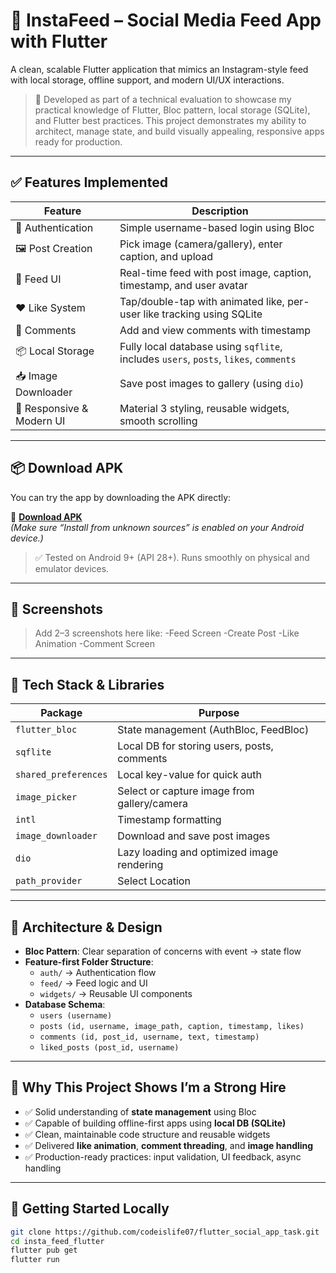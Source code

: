 # 📱 InstaFeed – Social Media Feed App with Flutter

A clean, scalable Flutter application that mimics an Instagram-style feed with local storage, offline support, and modern UI/UX interactions.

> 🚀 Developed as part of a technical evaluation to showcase my practical knowledge of Flutter, Bloc pattern, local storage (SQLite), and Flutter best practices. This project demonstrates my ability to architect, manage state, and build visually appealing, responsive apps ready for production.

---

## ✅ Features Implemented

| Feature                           | Description                                                                          |
|-----------------------------------|--------------------------------------------------------------------------------------|
| 🔐 Authentication                 | Simple username-based login using Bloc                                               |
| 🖼️ Post Creation                  | Pick image (camera/gallery), enter caption, and upload                               |
| 📰 Feed UI                        | Real-time feed with post image, caption, timestamp, and user avatar                  |
| ❤️ Like System                     | Tap/double-tap with animated like, per-user like tracking using SQLite               |
| 💬 Comments                       | Add and view comments with timestamp                                                 |
| 📦 Local Storage                  | Fully local database using `sqflite`, includes `users`, `posts`, `likes`, `comments` |
| 📥 Image Downloader               | Save post images to gallery (using `dio`)                                            |
| 📱 Responsive & Modern UI         | Material 3 styling, reusable widgets, smooth scrolling                               |

---

## 📦 Download APK

You can try the app by downloading the APK directly:

🔗 **[Download APK](https://yourserver.com/insta_feed.apk)**  
_(Make sure “Install from unknown sources” is enabled on your Android device.)_

> ✅ Tested on Android 9+ (API 28+). Runs smoothly on physical and emulator devices.

---

## 📸 Screenshots

> Add 2–3 screenshots here like:
-Feed Screen
-Create Post
-Like Animation
-Comment Screen

---

## 🧱 Tech Stack & Libraries

| Package               | Purpose                                      |
|-----------------------|----------------------------------------------|
| `flutter_bloc`        | State management (AuthBloc, FeedBloc)        |
| `sqflite`             | Local DB for storing users, posts, comments  |
| `shared_preferences`  | Local key-value for quick auth               |
| `image_picker`        | Select or capture image from gallery/camera  |
| `intl`                | Timestamp formatting                         |
| `image_downloader`    | Download and save post images                |
| `dio`                 | Lazy loading and optimized image rendering   |
| `path_provider`       | Select Location                              |

---

## 🧠 Architecture & Design

- **Bloc Pattern**: Clear separation of concerns with event → state flow
- **Feature-first Folder Structure**:
  - `auth/` → Authentication flow
  - `feed/` → Feed logic and UI
  - `widgets/` → Reusable UI components
- **Database Schema**:
  - `users (username)`
  - `posts (id, username, image_path, caption, timestamp, likes)`
  - `comments (id, post_id, username, text, timestamp)`
  - `liked_posts (post_id, username)`

---

## 🧪 Why This Project Shows I’m a Strong Hire

- ✅ Solid understanding of **state management** using Bloc
- ✅ Capable of building offline-first apps using **local DB (SQLite)**
- ✅ Clean, maintainable code structure and reusable widgets
- ✅ Delivered **like animation**, **comment threading**, and **image handling**
- ✅ Production-ready practices: input validation, UI feedback, async handling

---

## 🚀 Getting Started Locally

```bash
git clone https://github.com/codeislife07/flutter_social_app_task.git
cd insta_feed_flutter
flutter pub get
flutter run
